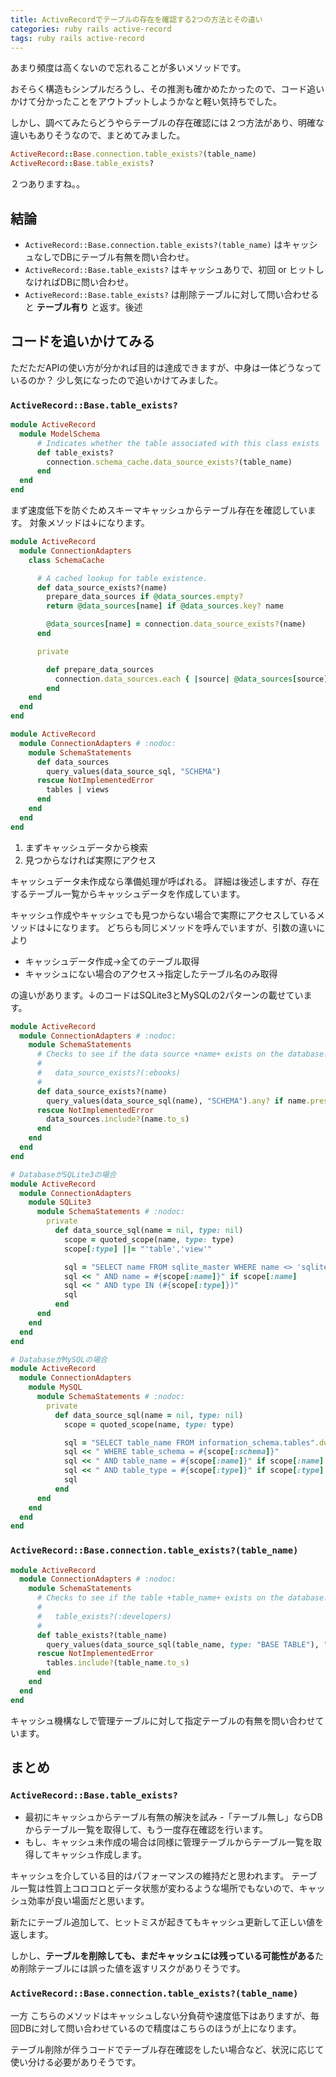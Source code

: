 ```yaml
---
title: ActiveRecordでテーブルの存在を確認する2つの方法とその違い
categories: ruby rails active-record
tags: ruby rails active-record
---
```

あまり頻度は高くないので忘れることが多いメソッドです。

おそらく構造もシンプルだろうし、その推測も確かめたかったので、コード追いかけて分かったことをアウトプットしようかなと軽い気持ちでした。

しかし、調べてみたらどうやらテーブルの存在確認には２つ方法があり、明確な違いもありそうなので、まとめてみました。

```ruby
ActiveRecord::Base.connection.table_exists?(table_name)
ActiveRecord::Base.table_exists?
```

２つありますね。。

## 結論

- `ActiveRecord::Base.connection.table_exists?(table_name)` はキャッシュなしでDBにテーブル有無を問い合わせ。
- `ActiveRecord::Base.table_exists?` はキャッシュありで、初回 or ヒットしなければDBに問い合わせ。
- `ActiveRecord::Base.table_exists?` は削除テーブルに対して問い合わせると **テーブル有り** と返す。後述


## コードを追いかけてみる

ただただAPIの使い方が分かれば目的は達成できますが、中身は一体どうなっているのか？
少し気になったので追いかけてみました。

### `ActiveRecord::Base.table_exists?`

```ruby
module ActiveRecord
  module ModelSchema
      # Indicates whether the table associated with this class exists
      def table_exists?
        connection.schema_cache.data_source_exists?(table_name)
      end
  end
end
```
まず速度低下を防ぐためスキーマキャッシュからテーブル存在を確認しています。
対象メソッドは↓になります。

```ruby
module ActiveRecord
  module ConnectionAdapters
    class SchemaCache

      # A cached lookup for table existence.
      def data_source_exists?(name)
        prepare_data_sources if @data_sources.empty?
        return @data_sources[name] if @data_sources.key? name

        @data_sources[name] = connection.data_source_exists?(name)
      end

      private

        def prepare_data_sources
          connection.data_sources.each { |source| @data_sources[source] = true }
        end
    end
  end
end

module ActiveRecord
  module ConnectionAdapters # :nodoc:
    module SchemaStatements
      def data_sources
        query_values(data_source_sql, "SCHEMA")
      rescue NotImplementedError
        tables | views
      end
    end
  end
end
```

1. まずキャッシュデータから検索
1. 見つからなければ実際にアクセス

キャッシュデータ未作成なら準備処理が呼ばれる。
詳細は後述しますが、存在するテーブル一覧からキャッシュデータを作成しています。


キャッシュ作成やキャッシュでも見つからない場合で実際にアクセスしているメソッドは↓になります。
どちらも同じメソッドを呼んでいますが、引数の違いにより

- キャッシュデータ作成→全てのテーブル取得
- キャッシュにない場合のアクセス→指定したテーブル名のみ取得

の違いがあります。↓のコードはSQLite3とMySQLの2パターンの載せています。

```ruby
module ActiveRecord
  module ConnectionAdapters # :nodoc:
    module SchemaStatements
      # Checks to see if the data source +name+ exists on the database.
      #
      #   data_source_exists?(:ebooks)
      #
      def data_source_exists?(name)
        query_values(data_source_sql(name), "SCHEMA").any? if name.present?
      rescue NotImplementedError
        data_sources.include?(name.to_s)
      end
    end
  end
end

# DatabaseがSQLite3の場合
module ActiveRecord
  module ConnectionAdapters
    module SQLite3
      module SchemaStatements # :nodoc:
        private
          def data_source_sql(name = nil, type: nil)
            scope = quoted_scope(name, type: type)
            scope[:type] ||= "'table','view'"

            sql = "SELECT name FROM sqlite_master WHERE name <> 'sqlite_sequence'".dup
            sql << " AND name = #{scope[:name]}" if scope[:name]
            sql << " AND type IN (#{scope[:type]})"
            sql
          end
      end
    end
  end
end

# DatabaseがMySQLの場合
module ActiveRecord
  module ConnectionAdapters
    module MySQL
      module SchemaStatements # :nodoc:
        private
          def data_source_sql(name = nil, type: nil)
            scope = quoted_scope(name, type: type)

            sql = "SELECT table_name FROM information_schema.tables".dup
            sql << " WHERE table_schema = #{scope[:schema]}"
            sql << " AND table_name = #{scope[:name]}" if scope[:name]
            sql << " AND table_type = #{scope[:type]}" if scope[:type]
            sql
          end
      end
    end
  end
end
```

### `ActiveRecord::Base.connection.table_exists?(table_name)`

```ruby
module ActiveRecord
  module ConnectionAdapters # :nodoc:
    module SchemaStatements
      # Checks to see if the table +table_name+ exists on the database.
      #
      #   table_exists?(:developers)
      #
      def table_exists?(table_name)
        query_values(data_source_sql(table_name, type: "BASE TABLE"), "SCHEMA").any? if table_name.present?
      rescue NotImplementedError
        tables.include?(table_name.to_s)
      end
    end
  end
end
```

キャッシュ機構なしで管理テーブルに対して指定テーブルの有無を問い合わせています。

## まとめ

### `ActiveRecord::Base.table_exists?`
- 最初にキャッシュからテーブル有無の解決を試み
-「テーブル無し」ならDBからテーブル一覧を取得して、もう一度存在確認を行います。
- もし、キャッシュ未作成の場合は同様に管理テーブルからテーブル一覧を取得してキャッシュ作成します。

キャッシュを介している目的はパフォーマンスの維持だと思われます。
テーブル一覧は性質上コロコロとデータ状態が変わるような場所でもないので、キャッシュ効率が良い場面だと思います。

新たにテーブル追加して、ヒットミスが起きてもキャッシュ更新して正しい値を返します。

しかし、**テーブルを削除しても、まだキャッシュには残っている可能性がある**ため削除テーブルには誤った値を返すリスクがありそうです。

### `ActiveRecord::Base.connection.table_exists?(table_name)`
一方 こちらのメソッドはキャッシュしない分負荷や速度低下はありますが、毎回DBに対して問い合わせているので精度はこちらのほうが上になります。


テーブル削除が伴うコードでテーブル存在確認をしたい場合など、状況に応じて使い分ける必要がありそうです。
